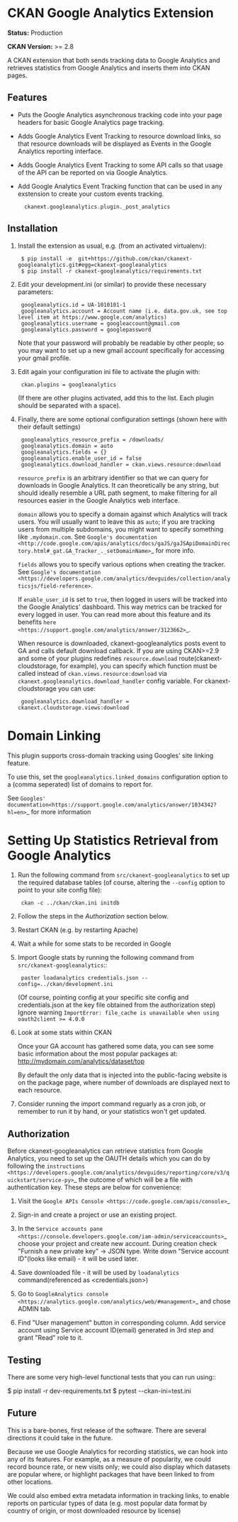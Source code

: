 # CKAN Google Analytics Extension

**Status:** Production

**CKAN Version:** >= 2.8

A CKAN extension that both sends tracking data to Google Analytics and
retrieves statistics from Google Analytics and inserts them into CKAN pages.

## Features


* Puts the Google Analytics asynchronous tracking code into your page headers
  for basic Google Analytics page tracking.

* Adds Google Analytics Event Tracking to resource download links, so that
  resource downloads will be displayed as Events in the Google Analytics
  reporting interface.

* Adds Google Analytics Event Tracking to some API calls so that usage of the
  API can be reported on via Google Analytics.

* Add Google Analytics Event Tracking function that can be used in any exstension
  to create your custom events tracking.

		ckanext.googleanalytics.plugin._post_analytics

## Installation


1. Install the extension as usual, e.g. (from an activated virtualenv):

		$ pip install -e  git+https://github.com/ckan/ckanext-googleanalytics.git#egg=ckanext-googleanalytics
		$ pip install -r ckanext-googleanalytics/requirements.txt

2. Edit your development.ini (or similar) to provide these necessary parameters:

		googleanalytics.id = UA-1010101-1
		googleanalytics.account = Account name (i.e. data.gov.uk, see top level item at https://www.google.com/analytics)
		googleanalytics.username = googleaccount@gmail.com
        googleanalytics.password = googlepassword

   Note that your password will probably be readable by other people;
   so you may want to set up a new gmail account specifically for
   accessing your gmail profile.

3. Edit again your configuration ini file to activate the plugin
   with:

		ckan.plugins = googleanalytics

   (If there are other plugins activated, add this to the list.  Each
   plugin should be separated with a space).

4. Finally, there are some optional configuration settings (shown here
   with their default settings)

		googleanalytics_resource_prefix = /downloads/
		googleanalytics.domain = auto
        googleanalytics.fields = {}
        googleanalytics.enable_user_id = false
        googleanalytics.download_handler = ckan.views.resource:download

   ``resource_prefix`` is an arbitrary identifier so that we can query
   for downloads in Google Analytics.  It can theoretically be any
   string, but should ideally resemble a URL path segment, to make
   filtering for all resources easier in the Google Analytics web
   interface.

   ``domain`` allows you to specify a domain against which Analytics
   will track users.  You will usually want to leave this as ``auto``;
   if you are tracking users from multiple subdomains, you might want
   to specify something like ``.mydomain.com``.
   See `Google's documentation
   <http://code.google.com/apis/analytics/docs/gaJS/gaJSApiDomainDirectory.html#_gat.GA_Tracker_._setDomainName>`_
   for more info.

   ``fields`` allows you to specify various options when creating the tracker. See `Google's documentation <https://developers.google.com/analytics/devguides/collection/analyticsjs/field-reference>`.

   If ``enable_user_id`` is set to ``true``, then logged in users will be tracked into the Google Analytics' dashboard.
   This way metrics can be tracked for every logged in user. You can read more
   about this feature and its benefits `here <https://support.google.com/analytics/answer/3123662>`_.

   When resource is downloaded, ckanext-googleanalytics posts event to
   GA and calls default download callback. If you are using CKAN>=2.9
   and some of your plugins redefines `resource.download`
   route(ckanext-cloudstorage, for example), you can specify which
   function must be called instead of `ckan.views.resource:download`
   via `ckanext.googleanalytics.download_handler` config variable. For ckanext-cloudstorage you can use:

		googleanalytics.download_handler = ckanext.cloudstorage.views:download

# Domain Linking


This plugin supports cross-domain tracking using Googles' site linking feature.

To use this, set the ``googleanalytics.linked_domains`` configuration option to a (comma seperated) list of domains to report for.

See `Googles' documentation<https://support.google.com/analytics/answer/1034342?hl=en>`_ for more information

# Setting Up Statistics Retrieval from Google Analytics


1. Run the following command from ``src/ckanext-googleanalytics`` to
   set up the required database tables (of course, altering the
   ``--config`` option to point to your site config file):

		ckan -c ../ckan/ckan.ini initdb

3. Follow the steps in the *Authorization* section below.

4. Restart CKAN (e.g. by restarting Apache)

5. Wait a while for some stats to be recorded in Google

6. Import Google stats by running the following command from
   ``src/ckanext-googleanalytics``::

		paster loadanalytics credentials.json --config=../ckan/development.ini

   (Of course, pointing config at your specific site config and credentials.json at the
   key file obtained from the authorization step)
   Ignore warning `ImportError: file_cache is unavailable when using oauth2client >= 4.0.0`

7. Look at some stats within CKAN

   Once your GA account has gathered some data, you can see some basic
   information about the most popular packages at:
   http://mydomain.com/analytics/dataset/top

   By default the only data that is injected into the public-facing
   website is on the package page, where number of downloads are
   displayed next to each resource.

8. Consider running the import command reguarly as a cron job, or
   remember to run it by hand, or your statistics won't get updated.


## Authorization


Before ckanext-googleanalytics can retrieve statistics from Google Analytics, you need to set up the OAUTH details which you can do by following the `instructions <https://developers.google.com/analytics/devguides/reporting/core/v3/quickstart/service-py>`_ the outcome of which will be a file with authentication key. These steps are below for convenience:

1. Visit the `Google APIs Console <https://code.google.com/apis/console>`_

2. Sign-in and create a project or use an existing project.

3. In the `Service accounts pane <https://console.developers.google.com/iam-admin/serviceaccounts>`_ choose your project and create new account. During creation check "Furnish a new private key" -> JSON type. Write down "Service account ID"(looks like email) - it will be used later.

4. Save downloaded file - it will be used by `loadanalytics` command(referenced as <credentials.json>)

5. Go to `GoogleAnalytics console <https://analytics.google.com/analytics/web/#management>`_ and chose ADMIN tab.

6. Find "User management" button in corresponding column. Add service account using Service account ID(email) generated in 3rd step and grant "Read" role to it.


## Testing


There are some very high-level functional tests that you can run using::

   $ pip install -r dev-requirements.txt
	$ pytest --ckan-ini=test.ini 


## Future

This is a bare-bones, first release of the software.  There are
several directions it could take in the future.

Because we use Google Analytics for recording statistics, we can hook
into any of its features.  For example, as a measure of popularity, we
could record bounce rate, or new visits only; we could also display
which datasets are popular where, or highlight packages that have been
linked to from other locations.

We could also embed extra metadata information in tracking links, to
enable reports on particular types of data (e.g. most popular data
format by country of origin, or most downloaded resource by license)
